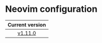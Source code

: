 # Neovim configuration

|                            Current version                             |
| :--------------------------------------------------------------------: |
| [v1.11.0](https://github.com/vladdoster/neovim-configuration/releases) |
